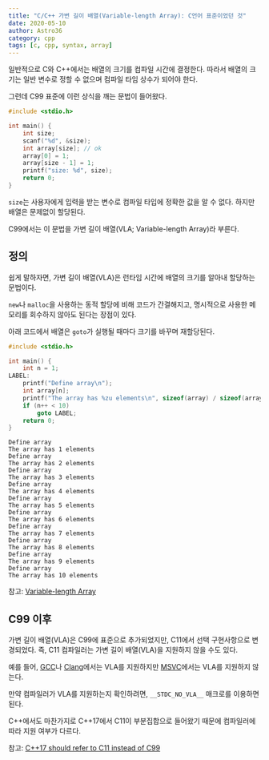```yaml
---
title: "C/C++ 가변 길이 배열(Variable-length Array): C언어 표준이었던 것"
date: 2020-05-10
author: Astro36
category: cpp
tags: [c, cpp, syntax, array]
---
```


일반적으로 C와 C++에서는 배열의 크기를 컴파일 시간에 결정한다.
따라서 배열의 크기는 일반 변수로 정할 수 없으며 컴파일 타임 상수가 되어야 한다.

그런데 C99 표준에 이런 상식을 깨는 문법이 들어왔다.

```c
#include <stdio.h>

int main() {
    int size;
    scanf("%d", &size);
    int array[size]; // ok
    array[0] = 1;
    array[size - 1] = 1;
    printf("size: %d", size);
    return 0;
}
```

`size`는 사용자에게 입력을 받는 변수로 컴파일 타입에 정확한 값을 알 수 없다.
하지만 배열은 문제없이 할당된다.

C99에서는 이 문법을 가변 길이 배열(VLA; Variable-length Array)라 부른다.

## 정의

쉽게 말하자면, 가변 길이 배열(VLA)은 런타임 시간에 배열의 크기를 알아내 할당하는 문법이다.

`new`나 `malloc`을 사용하는 동적 할당에 비해 코드가 간결해지고, 명시적으로 사용한 메모리를 회수하지 않아도 된다는 장점이 있다.

아래 코드에서 배열은 `goto`가 실행될 때마다 크기를 바꾸며 재할당된다.

```c
#include <stdio.h>

int main() {
    int n = 1;
LABEL:
    printf("Define array\n");
    int array[n];
    printf("The array has %zu elements\n", sizeof(array) / sizeof(array[0]));
    if (n++ < 10)
        goto LABEL;
    return 0;
}
```

```text
Define array
The array has 1 elements
Define array
The array has 2 elements
Define array
The array has 3 elements
Define array
The array has 4 elements
Define array
The array has 5 elements
Define array
The array has 6 elements
Define array
The array has 7 elements
Define array
The array has 8 elements
Define array
The array has 9 elements
Define array
The array has 10 elements
```

참고: [Variable-length Array](https://en.cppreference.com/w/c/language/array#Variable-length_arrays)

## C99 이후

가변 길이 배열(VLA)은 C99에 표준으로 추가되었지만, C11에서 선택 구현사항으로 변경되었다.
즉, C11 컴파일러는 가변 길이 배열(VLA)을 지원하지 않을 수도 있다.

예를 들어, [GCC](https://gcc.gnu.org/)나 [Clang](https://clang.llvm.org/)에서는 VLA를 지원하지만 [MSVC](https://visualstudio.microsoft.com/ko/vs/features/cplusplus/)에서는 VLA를 지원하지 않는다.

만약 컴파일러가 VLA를 지원하는지 확인하려면, `__STDC_NO_VLA__` 매크로를 이용하면 된다.

C++에서도 마찬가지로 C++17에서 C11이 부분집합으로 들어왔기 때문에 컴파일러에 따라 지원 여부가 다르다.

참고: [C++17 should refer to C11 instead of C99](http://www.open-std.org/jtc1/sc22/wg21/docs/papers/2016/p0063r3.html)
